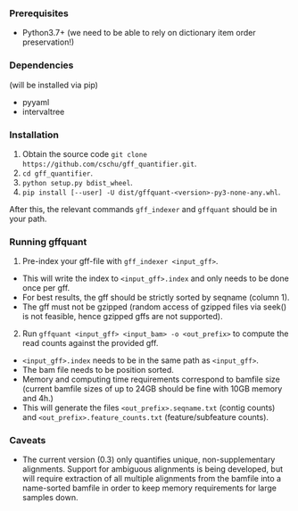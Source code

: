 ### Prerequisites
- Python3.7+ (we need to be able to rely on dictionary item order preservation!)

### Dependencies
(will be installed via pip)
- pyyaml
- intervaltree

### Installation
1. Obtain the source code `git clone https://github.com/cschu/gff_quantifier.git`.
2. `cd gff_quantifier`.
3. `python setup.py bdist_wheel`.
4. `pip install [--user] -U dist/gffquant-<version>-py3-none-any.whl`.

After this, the relevant commands `gff_indexer` and `gffquant` should be in your path.

### Running gffquant
1. Pre-index your gff-file with `gff_indexer <input_gff>`.
  - This will write the index to `<input_gff>.index` and only needs to be done once per gff.
  - For best results, the gff should be strictly sorted by seqname (column 1).
  - The gff must not be gzipped (random access of gzipped files via seek() is not feasible, hence gzipped gffs are not supported).
2. Run `gffquant <input_gff> <input_bam> -o <out_prefix>` to compute the read counts against the provided gff.
  - `<input_gff>.index` needs to be in the same path as `<input_gff>`.
  - The bam file needs to be position sorted.
  - Memory and computing time requirements correspond to bamfile size (current bamfile sizes of up to 24GB should be fine with 10GB memory and 4h.)
  - This will generate the files `<out_prefix>.seqname.txt` (contig counts) and `<out_prefix>.feature_counts.txt` (feature/subfeature counts).
  
### Caveats
- The current version (0.3) only quantifies unique, non-supplementary alignments. Support for ambiguous alignments is being developed, 
but will require extraction of all multiple alignments from the bamfile into a name-sorted bamfile in order to keep memory requirements for large samples down.
